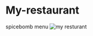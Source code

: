 # My-restaurant
spicebomb
menu
![my resturant](https://user-images.githubusercontent.com/97868922/150043560-edddb270-7685-4eea-af11-d8e6790f2173.jpg)
